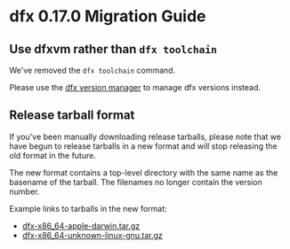# dfx 0.17.0 Migration Guide

## Use dfxvm rather than `dfx toolchain`

We've removed the `dfx toolchain` command.

Please use the [dfx version manager][dfxvm] to manage dfx versions instead.

## Release tarball format

If you've been manually downloading release tarballs, please note that
we have begun to release tarballs in a new format and will stop releasing
the old format in the future.

The new format contains a top-level directory with the same name as the
basename of the tarball. The filenames no longer contain the version number.

Example links to tarballs in the new format:

- [dfx-x86_64-apple-darwin.tar.gz](https://github.com/dfinity/sdk/releases/download/0.16.1/dfx-x86_64-apple-darwin.tar.gz_)
- [dfx-x86_64-unknown-linux-gnu.tar.gz](https://github.com/dfinity/sdk/releases/download/0.16.1/dfx-x86_64-unknown-linux-gnu.tar.gz)

[dfxvm]: https://github.com/dfinity/dfxvm

